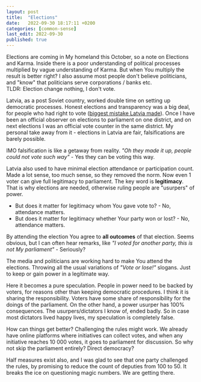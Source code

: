 ```yaml
---
layout: post
title:  "Elections"
date:   2022-09-30 18:17:11 +0200
categories: [common-sense]
last_edit: 2022-09-30
published: true
---
```


Elections are coming in My homeland this October, so a note on Elections and Karma.
Inside there is a poor understanding of political processes multiplied by vague 
understanding of Karma. But when You multiply the result is better right?
I also assume most people don't believe politicians, and "know" that politicians 
serve corporations / banks etc.  
TLDR: Election change nothing, I don't vote.

Latvia, as a post Soviet country, worked double time on setting up democratic processes.
Honest elections and transparency was a big deal, for people who had right to vote
([biggest mistake Latvia made](https://en.wikipedia.org/wiki/Non-citizens_(Latvia))).
Once I have been an official observer on elections to parliament on one district, and on next elections 
I was an official vote counter in the same district. My personal take away from it - 
elections in Latvia are fair, falsifications are barely possible. 

IMO falsification is like a getaway from reality.
*"Oh they made it up, people could not vote such way"* - Yes they can be voting this way.

Latvia also used to have minimal election attendance or participation count. Made a lot sense, 
too much sense, so they removed the norm. Now even 1 voter can give full legitimacy to parliament.
The key word is **legitimacy**. That is why elections are needed, otherwise ruling people are "usurpers" of power. 
* But does it matter for legitimacy whom You gave vote to? - No, attendance matters.
* But does it matter for legitimacy whether Your party won or lost? - No, attendance matters.

By attending the election You agree to **all outcomes** of that election. Seems obvious, 
but I can often hear remarks, like *"I voted for another party, this is not My parliament"* - Seriously?

The media and politicians are working hard to make You attend the elections. Throwing 
all the usual variations of *"Vote or lose!"* slogans. Just to keep or gain power in a legitimate way.

Here it becomes a pure speculation. People in power need to be backed by voters, 
for reasons other than keeping democratic procedures. I think it is sharing the responsibility.
Voters have some share of responsibility for the doings of the parliament.
On the other hand, a power usurper has 100% consequences. The usurpers/dictators 
I know of, ended badly. 
So in case most dictators lived happy lives, my speculation is completely false.

How can things get better? Challenging the rules might work. We already have online 
platforms where initiatives can collect votes, and when any initiative reaches 10 000 votes,
it goes to parliament for discussion. So why not skip the parliament entirely? Direct democracy?

Half measures exist also, and I was glad to see that one party challenged the rules, 
by promising to reduce the count of deputies from 100 to 50. It breaks the ice on questioning 
magic numbers. We are getting there.
